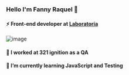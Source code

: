 ### Hello I'm Fanny Raquel 👋

#### ⚡ Front-end developer at [Laboratoria](https://www.laboratoria.la/)


![image](https://user-images.githubusercontent.com/77281295/169445577-e392601c-b56f-4216-b2ca-2557603ebc0d.png)

#### 🔭 I worked at 321 ignition as a QA
#### 🌱 I’m currently learning JavaScript and Testing

